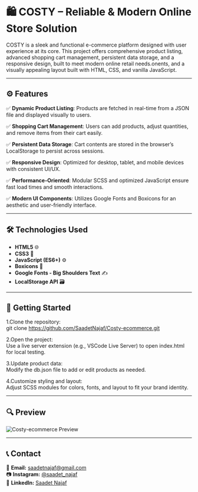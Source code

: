 # 🛍 COSTY – Reliable & Modern Online Store Solution

COSTY is a sleek and functional e-commerce platform designed with user experience at its core.
This project offers comprehensive product listing, advanced shopping cart management, persistent data storage, and a responsive design, built to meet modern online retail needs.onents, and a visually appealing layout built with HTML, CSS, and vanilla JavaScript.

---

## ⚙️ Features
✅ **Dynamic Product Listing**:
Products are fetched in real-time from a JSON file and displayed visually to users.

✅ **Shopping Cart Management**:
Users can add products, adjust quantities, and remove items from their cart easily.

✅ **Persistent Data Storage**:
Cart contents are stored in the browser’s LocalStorage to persist across sessions.

✅ **Responsive Design**:
Optimized for desktop, tablet, and mobile devices with consistent UI/UX.

✅ **Performance-Oriented**:
Modular SCSS and optimized JavaScript ensure fast load times and smooth interactions.

✅ **Modern UI Components**:
Utilizes Google Fonts and Boxicons for an aesthetic and user-friendly interface.

---

## 🛠 Technologies Used

- **HTML5** 🌐  
- **CSS3** 🎨  
- **JavaScript (ES6+)** ⚙️  
- **Boxicons** 🎯  
- **Google Fonts - Big Shoulders Text** ✍️  
- **LocalStorage API** 🗃️

---

## 🎯 Getting Started     

1.Clone the repository:  
git clone https://github.com/SaadetNajaf/Costy-ecommerce.git

2.Open the project:  
Use a live server extension (e.g., VSCode Live Server) to open index.html for local testing.

3.Update product data:   
Modify the db.json file to add or edit products as needed.

4.Customize styling and layout:    
Adjust SCSS modules for colors, fonts, and layout to fit your brand identity.

---

## 🔍 Preview

![Costy-ecommerce Preview](costy-ecommerce.gif)

---

## 📞 Contact  

📩 **Email:** [saadetnajaf@gmail.com](mailto:saadetnajaf@gmail.com)  
📷 **Instagram:** [@saadet_najaf](https://www.instagram.com/saadet_najaf)  
💼 **LinkedIn:** [Saadet Najaf](https://www.linkedin.com/in/saadetnajaf/)  

